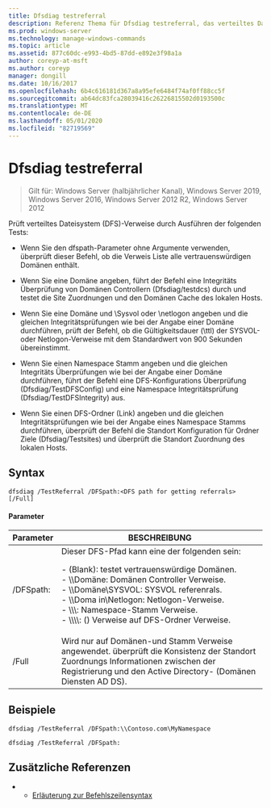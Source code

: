 ```yaml
---
title: Dfsdiag testreferral
description: Referenz Thema für Dfsdiag testreferral, das verteiltes Dateisystem (DFS)-Verweise prüft.
ms.prod: windows-server
ms.technology: manage-windows-commands
ms.topic: article
ms.assetid: 877c60dc-e993-4bd5-87dd-e892e3f98a1a
author: coreyp-at-msft
ms.author: coreyp
manager: dongill
ms.date: 10/16/2017
ms.openlocfilehash: 6b4c616181d367a8a95efe6484f74af0ff88cc5f
ms.sourcegitcommit: ab64dc83fca28039416c26226815502d0193500c
ms.translationtype: MT
ms.contentlocale: de-DE
ms.lasthandoff: 05/01/2020
ms.locfileid: "82719569"
---
```

# <a name="dfsdiag-testreferral"></a>Dfsdiag testreferral

> Gilt für: Windows Server (halbjährlicher Kanal), Windows Server 2019, Windows Server 2016, Windows Server 2012 R2, Windows Server 2012

Prüft verteiltes Dateisystem (DFS)-Verweise durch Ausführen der folgenden Tests:

- Wenn Sie den dfspath-Parameter ohne Argumente verwenden, überprüft dieser Befehl, ob die Verweis Liste alle vertrauenswürdigen Domänen enthält.

- Wenn Sie eine Domäne angeben, führt der Befehl eine Integritäts Überprüfung von Domänen Controllern (Dfsdiag/testdcs) durch und testet die Site Zuordnungen und den Domänen Cache des lokalen Hosts.

- Wenn Sie eine Domäne und \Sysvol oder \netlogon angeben und die gleichen Integritätsprüfungen wie bei der Angabe einer Domäne durchführen, prüft der Befehl, ob die Gültigkeitsdauer (\ttl) der SYSVOL-oder Netlogon-Verweise mit dem Standardwert von 900 Sekunden übereinstimmt.

- Wenn Sie einen Namespace Stamm angeben und die gleichen Integritäts Überprüfungen wie bei der Angabe einer Domäne durchführen, führt der Befehl eine DFS-Konfigurations Überprüfung (Dfsdiag/TestDFSConfig) und eine Namespace Integritätsprüfung (Dfsdiag/TestDFSIntegrity) aus.

- Wenn Sie einen DFS-Ordner (Link) angeben und die gleichen Integritätsprüfungen wie bei der Angabe eines Namespace Stamms durchführen, überprüft der Befehl die Standort Konfiguration für Ordner Ziele (Dfsdiag/Testsites) und überprüft die Standort Zuordnung des lokalen Hosts.

## <a name="syntax"></a>Syntax

```
dfsdiag /TestReferral /DFSpath:<DFS path for getting referrals> [/Full]
```

#### <a name="parameters"></a>Parameter

|Parameter|BESCHREIBUNG|
|-------|--------|
| /DFSpath:<path for getting referrals>|Dieser DFS-Pfad kann eine der folgenden sein:<p>-   \(Blank\): testet vertrauenswürdige Domänen.<br />-   \\\\Domäne: Domänen Controller Verweise.<br />-   \\\\Domäne\\SYSVOL: SYSVOL referenrals.<br />-   \\\\Doma in\\Netlogon: Netlogon-Verweise.<br />-   \\\\<Domain or server>\\<Namespace Root>: Namespace-Stamm Verweise.<br />-   \\\\<Domain or server>\\<Namespace root>\\<DFS folder>: \(\) Verweise auf DFS-Ordner Verweise.|
|/Full|Wird nur auf Domänen-und Stamm Verweise angewendet. überprüft die Konsistenz der Standort Zuordnungs Informationen zwischen der Registrierung und den Active Directory- \(Domänen Diensten AD DS\).|

## <a name="examples"></a>Beispiele

```
dfsdiag /TestReferral /DFSpath:\\Contoso.com\MyNamespace
```

```
dfsdiag /TestReferral /DFSpath:
```

## <a name="additional-references"></a>Zusätzliche Referenzen

-   - [Erläuterung zur Befehlszeilensyntax](command-line-syntax-key.md)


